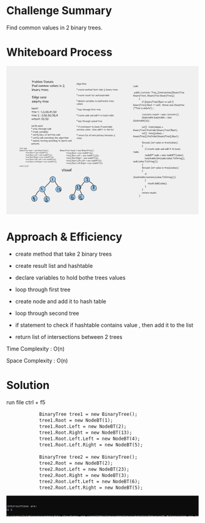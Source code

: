 # Challenge Summary

Find common values in 2 binary trees.

# Whiteboard Process

![](Whiteboard.png)

# Approach & Efficiency

* create method that take 2 binary trees

* create result list and hashtable

* declare variables to hold bothe trees values

* loop through first tree

* create node and add it to hash table

* loop through second tree

* if statement to check if hashtable contains value , then add it to the list

* return list of intersections between 2 trees

Time Complexity : O(n)

Space Complexity : O(n)

# Solution

run file ctrl + f5

```
            BinaryTree tree1 = new BinaryTree();
            tree1.Root = new NodeBT(1);
            tree1.Root.Left = new NodeBT(2);
            tree1.Root.Right = new NodeBT(13);
            tree1.Root.Left.Left = new NodeBT(4);
            tree1.Root.Left.Right = new NodeBT(5);

            BinaryTree tree2 = new BinaryTree();
            tree2.Root = new NodeBT(2);
            tree2.Root.Left = new NodeBT(23);
            tree2.Root.Right = new NodeBT(3);
            tree2.Root.Left.Left = new NodeBT(6);
            tree2.Root.Left.Right = new NodeBT(5);
```

![](result.png)